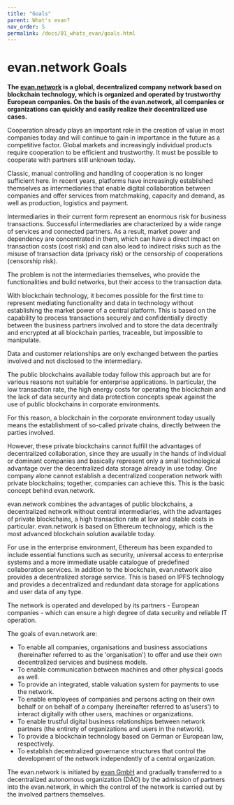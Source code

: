 ```yaml
---
title: "Goals"
parent: What's evan?
nav_order: 5
permalink: /docs/01_whats_evan/goals.html
---
```


# evan.network Goals

**The [evan.network](https://evan.network) is a global, decentralized company network based on blockchain technology, which is organized and operated by trustworthy European companies. On the basis of the evan.network, all companies or organizations can quickly and easily realize their decentralized use cases.**

Cooperation already plays an important role in the creation of value in most companies today and will continue to gain in importance in the future as a competitive factor.
Global markets and increasingly individual products require cooperation to be efficient and trustworthy. It must be possible to cooperate with partners still unknown today.

Classic, manual controlling and handling of cooperation is no longer sufficient here. In recent years, platforms have increasingly established themselves as intermediaries that enable digital collaboration between companies and offer services from matchmaking, capacity and demand, as well as production, logistics and payment.

Intermediaries in their current form represent an enormous risk for business transactions. Successful intermediaries are characterized by a wide range of services and connected partners. As a result, market power and dependency are concentrated in them, which can have a direct impact on transaction costs (cost risk) and can also lead to indirect risks such as the misuse of transaction data (privacy risk) or the censorship of cooperations (censorship risk).

The problem is not the intermediaries themselves, who provide the functionalities and build networks, but their access to the transaction data.

With blockchain technology, it becomes possible for the first time to represent mediating functionality and data in technology without establishing the market power of a central platform. This is based on the capability to process transactions securely and confidentially directly between the business partners involved and to store the data decentrally and encrypted at all blockchain parties, traceable, but impossible to manipulate.

Data and customer relationships are only exchanged between the parties involved and not disclosed to the intermediary.

The public blockchains available today follow this approach but are for various reasons not suitable for enterprise applications. In particular, the low transaction rate, the high energy costs for operating the blockchain and the lack of data security and data protection concepts speak against the use of public blockchains in corporate environments.

For this reason, a blockchain in the corporate environment today usually means the establishment of so-called private chains, directly between the parties involved.

However, these private blockchains cannot fulfill the advantages of decentralized collaboration, since they are usually in the hands of individual or dominant companies and basically represent only a small technological advantage over the decentralized data storage already in use today.  One company alone cannot establish a decentralized cooperation network with private blockchains; together, companies can achieve this. This is the basic concept behind evan.network.

evan.network combines the advantages of public blockchains, a decentralized network without central intermediaries, with the advantages of private blockchains, a high transaction rate at low and stable costs in particular. evan.network is based on Ethereum technology, which is the most advanced blockchain solution available today.

For use in the enterprise environment, Ethereum has been expanded to include essential functions such as security, universal access to enterprise systems and a more immediate usable catalogue of predefined collaboration services. In addition to the blockchain, evan.network also provides a decentralized storage service. This is based on IPFS technology and provides a decentralized and redundant data storage for applications and user data of any type.

The network is operated and developed by its partners - European companies - which can ensure a high degree of data security and reliable IT operation.

The goals of evan.network are:

- To enable all companies, organisations and business associations (hereinafter referred to as the 'organisation') to offer and use their own decentralized services and business models.
- To enable communication between machines and other physical goods as well.
- To provide an integrated, stable valuation system for payments to use the network.
- To enable employees of companies and persons acting on their own behalf or on behalf of a company (hereinafter referred to as'users') to interact digitally with other users, machines or organizations.
- To enable trustful digital business relationships between network partners (the entirety of organizations and users in the network).
- To provide a blockchain technology based on German or European law, respectively.
- To establish decentralized governance structures that control the development of the network independently of a central organization.

The evan.network is initiated by [evan GmbH](http://www.evan.network) and gradually transferred to a decentralized autonomous organization (DAO) by the admission of partners into the evan.network, in which the control of the network is carried out by the involved partners themselves.



